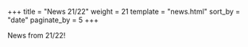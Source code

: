 +++
title = "News 21/22"
weight = 21
template = "news.html"
sort_by = "date"
paginate_by = 5
+++

News from 21/22!